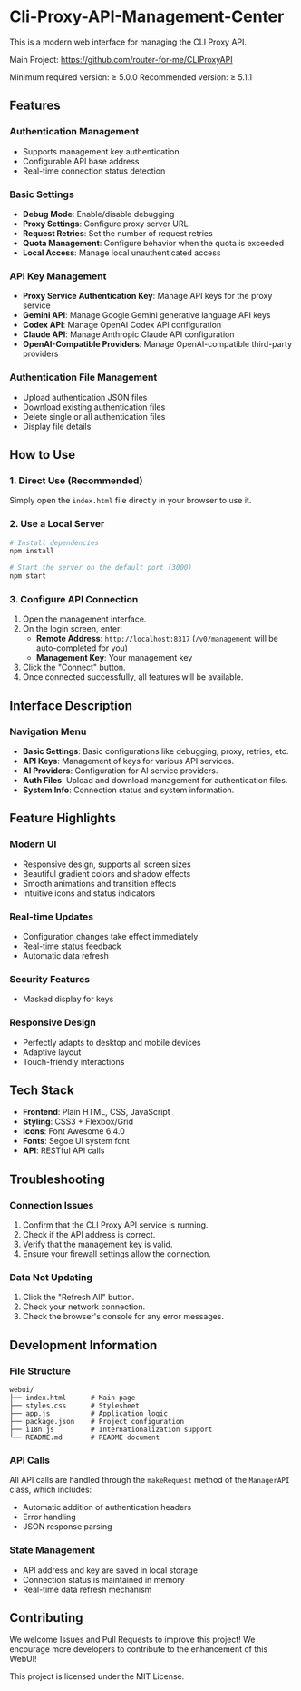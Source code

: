# Cli-Proxy-API-Management-Center
This is a modern web interface for managing the CLI Proxy API.

Main Project:
https://github.com/router-for-me/CLIProxyAPI

Minimum required version: ≥ 5.0.0
Recommended version: ≥ 5.1.1

## Features

### Authentication Management
- Supports management key authentication
- Configurable API base address
- Real-time connection status detection

### Basic Settings
- **Debug Mode**: Enable/disable debugging
- **Proxy Settings**: Configure proxy server URL
- **Request Retries**: Set the number of request retries
- **Quota Management**: Configure behavior when the quota is exceeded
- **Local Access**: Manage local unauthenticated access

### API Key Management
- **Proxy Service Authentication Key**: Manage API keys for the proxy service
- **Gemini API**: Manage Google Gemini generative language API keys
- **Codex API**: Manage OpenAI Codex API configuration
- **Claude API**: Manage Anthropic Claude API configuration
- **OpenAI-Compatible Providers**: Manage OpenAI-compatible third-party providers

### Authentication File Management
- Upload authentication JSON files
- Download existing authentication files
- Delete single or all authentication files
- Display file details


## How to Use

### 1. Direct Use (Recommended)
Simply open the `index.html` file directly in your browser to use it.

### 2. Use a Local Server
```bash
# Install dependencies
npm install

# Start the server on the default port (3000)
npm start
```

### 3. Configure API Connection
1. Open the management interface.
2. On the login screen, enter:
   - **Remote Address**: `http://localhost:8317` (`/v0/management` will be auto-completed for you)
   - **Management Key**: Your management key
3. Click the "Connect" button.
4. Once connected successfully, all features will be available.

## Interface Description

### Navigation Menu
- **Basic Settings**: Basic configurations like debugging, proxy, retries, etc.
- **API Keys**: Management of keys for various API services.
- **AI Providers**: Configuration for AI service providers.
- **Auth Files**: Upload and download management for authentication files.
- **System Info**: Connection status and system information.

## Feature Highlights

### Modern UI
- Responsive design, supports all screen sizes
- Beautiful gradient colors and shadow effects
- Smooth animations and transition effects
- Intuitive icons and status indicators

### Real-time Updates
- Configuration changes take effect immediately
- Real-time status feedback
- Automatic data refresh

### Security Features
- Masked display for keys

### Responsive Design
- Perfectly adapts to desktop and mobile devices
- Adaptive layout
- Touch-friendly interactions

## Tech Stack

- **Frontend**: Plain HTML, CSS, JavaScript
- **Styling**: CSS3 + Flexbox/Grid
- **Icons**: Font Awesome 6.4.0
- **Fonts**: Segoe UI system font
- **API**: RESTful API calls

## Troubleshooting

### Connection Issues
1. Confirm that the CLI Proxy API service is running.
2. Check if the API address is correct.
3. Verify that the management key is valid.
4. Ensure your firewall settings allow the connection.

### Data Not Updating
1. Click the "Refresh All" button.
2. Check your network connection.
3. Check the browser's console for any error messages.

## Development Information

### File Structure
```
webui/
├── index.html      # Main page
├── styles.css      # Stylesheet
├── app.js          # Application logic
├── package.json    # Project configuration
├── i18n.js         # Internationalization support
└── README.md       # README document
```

### API Calls
All API calls are handled through the `makeRequest` method of the `ManagerAPI` class, which includes:
- Automatic addition of authentication headers
- Error handling
- JSON response parsing

### State Management
- API address and key are saved in local storage
- Connection status is maintained in memory
- Real-time data refresh mechanism

## Contributing
We welcome Issues and Pull Requests to improve this project! We encourage more developers to contribute to the enhancement of this WebUI!

This project is licensed under the MIT License.
